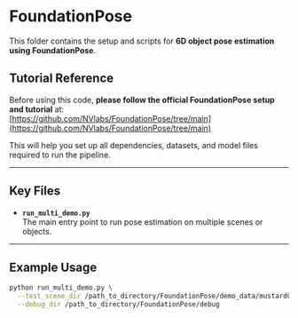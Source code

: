 # FoundationPose

This folder contains the setup and scripts for **6D object pose estimation using FoundationPose**.

## Tutorial Reference

Before using this code, **please follow the official FoundationPose setup and tutorial** at:  
[https://github.com/NVlabs/FoundationPose/tree/main](https://github.com/NVlabs/FoundationPose/tree/main)

This will help you set up all dependencies, datasets, and model files required to run the pipeline.

---

## Key Files

- **`run_multi_demo.py`**  
  The main entry point to run pose estimation on multiple scenes or objects.

---

## Example Usage

```bash
python run_multi_demo.py \
  --test_scene_dir /path_to_directory/FoundationPose/demo_data/mustard0 \
  --debug_dir /path_to_directory/FoundationPose/debug
